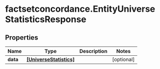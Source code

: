 # factsetconcordance.EntityUniverseStatisticsResponse

## Properties

Name | Type | Description | Notes
------------ | ------------- | ------------- | -------------
**data** | [**[UniverseStatistics]**](UniverseStatistics.md) |  | [optional] 


